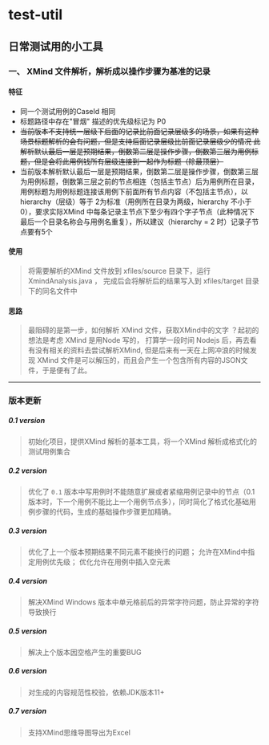 # test-util
## 日常测试用的小工具
### 一、 XMind 文件解析，解析成以操作步骤为基准的记录
#### 特征
* 同一个测试用例的CaseId 相同
* 标题路径中存在"冒烟" 描述的优先级标记为 P0
* ~~当前版本不支持统一层级下后面的记录比前面记录层级多的场景，如果有这种场景标题解析的会有问题，但是支持后面记录层级比前面记录层级少的情况
 此解析默认最后一层是预期结果，倒数第二层是操作步骤，倒数第三层为用例标题，但是会将此用例钱所有层级连接到一起作为标题（除最顶层）~~
* 当前版本解析默认最后一层是预期结果，倒数第二层是操作步骤，倒数第三层为用例标题，倒数第三层之前的节点相连（包括主节点）后为用例所在目录，用例标题为用例标题连接该用例下前面所有节点内容（不包括主节点），以 hierarchy（层级）等于 2为标准（用例所在目录为两级，hierarchy 不小于0），要求实际XMind 中每条记录主节点下至少有四个字子节点（此种情况下最后一个目录名称会与用例名重复），所以建议（hierarchy = 2 时）记录子节点要有5个

#### 使用
> 将需要解析的XMind 文件放到 xfiles/source 目录下，运行 XmindAnalysis.java ， 完成后会将解析后的结果写入到 xfiles/target 目录下的同名文件中


#### 思路
> 最阻碍的是第一步，如何解析 XMind 文件，获取XMind中的文字 ？起初的想法是考虑 XMind 是用Node 写的， 打算学一段时间 Nodejs 后，再去看有没有相关的资料去尝试解析XMind, 但是后来有一天在上网冲浪的时候发现 XMind 文件是可以解压的，而且会产生一个包含所有内容的JSON文件，于是便有了此。

---
### 版本更新
##### 0.1 version
> 初始化项目，提供XMind 解析的基本工具，将一个XMind 解析成格式化的测试用例集合

##### 0.2 version
> 优化了 `0.1` 版本中写用例时不能随意扩展或者紧缩用例记录中的节点（0.1版本时，下一个用例不能比上一个用例节点多），同时简化了格式化基础用例步骤的代码，生成的基础操作步骤更加精确。

##### 0.3 version
> 优化了上一个版本预期结果不同元素不能换行的问题； 允许在XMind中指定用例优先级； 优化允许在用例中插入空元素

##### 0.4 version
> 解决XMind Windows 版本中单元格前后的异常字符问题，防止异常的字符导致换行

##### 0.5 version
> 解决上个版本因空格产生的重要BUG

##### 0.6 version
> 对生成的内容规范性校验，依赖JDK版本11+

##### 0.7 version
> 支持XMind思维导图导出为Excel
